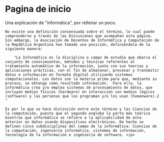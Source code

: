 <HTML>
<head>
</head>
<body>
    <h1>Pagina de inicio</h1>
<p>Una explicación de "informática", por rellenar un poco.

    No existe una definición consensuada sobre el término, lo cual puede comprenderse a través de las Discusiones que acompañan esta página. Sin embargo, la Asociación de Docentes de Informática y Computación de la República Argentina han tomado una posición, definiéndola de la siguiente manera:
    
        "La Informática es la disciplina o campo de estudio que abarca el conjunto de conocimientos, métodos y técnicas referentes al tratamiento automático de la información, junto con sus teorías y aplicaciones prácticas, con el fin de almacenar, procesar y transmitir datos e información en formato digital utilizando sistemas computacionales. Los datos son la materia prima para que, mediante su proceso, se obtenga como resultado información.  Para ello, la informática crea y/o emplea sistemas de procesamiento de datos, que incluyen medios físicos (hardware) en interacción con medios lógicos (software) y las personas que los programan y/o los usan (humanware).2​"
    
    Es por lo que se hace distinción entre este término y las Ciencias de la computación, puesto que el segundo engloba la parte más teórica mientras que informática se refiere a la aplicabilidad de esta anterior en datos usando dispositivos electrónicos. De hecho se definen cinco subdisciplinas del campo de la informática: Ciencias de la computación, ingeniería informática, sistemas de información, tecnología de la información e ingeniería de software. </p>
</body>
</html>
